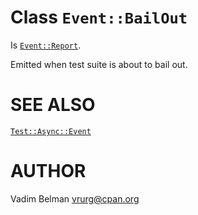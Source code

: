 Class `Event::BailOut`
======================

Is [`Event::Report`](https://github.com/vrurg/raku-Test-Async/blob/v0.1.2/docs/md/Test/Async/Event/Report.md).

Emitted when test suite is about to bail out.

SEE ALSO
========

[`Test::Async::Event`](https://github.com/vrurg/raku-Test-Async/blob/v0.1.2/docs/md/Test/Async/Event.md)

AUTHOR
======

Vadim Belman <vrurg@cpan.org>


